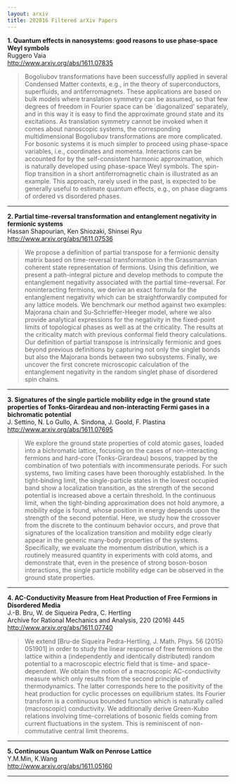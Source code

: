 ```yaml
---
layout: arxiv
title: 202016 Filtered arXiv Papers
---
```


**1.    Quantum effects in nanosystems: good reasons to use phase-space Weyl symbols**  
Ruggero Vaia  
http://www.arxiv.org/abs/1611.07835  
<blockquote>
<p>
Bogoliubov transformations have been successfully applied in several Condensed Matter contexts, e.g., in the theory of superconductors, superfluids, and antiferromagnets. These applications are based on bulk models where translation symmetry can be assumed, so that few degrees of freedom in Fourier space can be `diagonalized' separately, and in this way it is easy to find the approximate ground state and its excitations. As translation symmetry cannot be invoked when it comes about nanoscopic systems, the corresponding multidimensional Bogoliubov transformations are more complicated. For bosonic systems it is much simpler to proceed using phase-space variables, i.e., coordinates and momenta. Interactions can be accounted for by the self-consistent harmonic approximation, which is naturally developed using phase-space Weyl symbols. The spin-flop transition in a short antiferromagnetic chain is illustrated as an example. This approach, rarely used in the past, is expected to be generally useful to estimate quantum effects, e.g., on phase diagrams of ordered vs disordered phases.
</p>
</blockquote>

------

**2.    Partial time-reversal transformation and entanglement negativity in fermionic systems**  
Hassan Shapourian, Ken Shiozaki, Shinsei Ryu  
http://www.arxiv.org/abs/1611.07536  
<blockquote>
<p>
We propose a definition of partial transpose for a fermionic density matrix based on time-reversal transformation in the Grassmannian coherent state representation of fermions. Using this definition, we present a path-integral picture and develop methods to compute the entanglement negativity associated with the partial time-reversal. For noninteracting fermions, we derive an exact formula for the entanglement negativity which can be straightforwardly computed for any lattice models. We benchmark our method against two examples: Majorana chain and Su-Schrieffer-Heeger model, where we also provide analytical expressions for the negativity in the fixed-point limits of topological phases as well as at the criticality. The results at the criticality match with previous conformal field theory calculations. Our definition of partial transpose is intrinsically fermionic and goes beyond previous definitions by capturing not only the singlet bonds but also the Majorana bonds between two subsystems. Finally, we uncover the first concrete microscopic calculation of the entanglement negativity in the random singlet phase of disordered spin chains.
</p>
</blockquote>

------

**3.    Signatures of the single particle mobility edge in the ground state properties of Tonks-Girardeau and non-interacting Fermi gases in a bichromatic potential**  
J. Settino, N. Lo Gullo, A. Sindona, J. Goold, F. Plastina  
http://www.arxiv.org/abs/1611.07695  
<blockquote>
<p>
We explore the ground state properties of cold atomic gases, loaded into a bichromatic lattice, focusing on the cases of non-interacting fermions and hard-core (Tonks-Girardeau) bosons, trapped by the combination of two potentials with incommensurate periods. For such systems, two limiting cases have been thoroughly established. In the tight-binding limit, the single-particle states in the lowest occupied band show a localization transition, as the strength of the second potential is increased above a certain threshold. In the continuous limit, when the tight-binding approximation does not hold anymore, a mobility edge is found, whose position in energy depends upon the strength of the second potential. Here, we study how the crossover from the discrete to the continuum behavior occurs, and prove that signatures of the localization transition and mobility edge clearly appear in the generic many-body properties of the systems. Specifically, we evaluate the momentum distribution, which is a routinely measured quantity in experiments with cold atoms, and demonstrate that, even in the presence of strong boson-boson interactions, the single particle mobility edge can be observed in the ground state properties.
</p>
</blockquote>

------

**4.    AC-Conductivity Measure from Heat Production of Free Fermions in Disordered Media**  
J.-B. Bru, W. de Siqueira Pedra, C. Hertling  
Archive for Rational Mechanics and Analysis, 220 (2016) 445  
http://www.arxiv.org/abs/1611.07740  
<blockquote>
<p>
We extend [Bru-de Siqueira Pedra-Hertling, J. Math. Phys. 56 (2015) 051901] in order to study the linear response of free fermions on the lattice within a (independently and identically distributed) random potential to a macroscopic electric field that is time- and space-dependent. We obtain the notion of a macroscopic AC-conductivity measure which only results from the second principle of thermodynamics. The latter corresponds here to the positivity of the heat production for cyclic processes on equilibrium states. Its Fourier transform is a continuous bounded function which is naturally called (macroscopic) conductivity. We additionally derive Green-Kubo relations involving time-correlations of bosonic fields coming from current fluctuations in the system. This is reminiscent of non-commutative central limit theorems.
</p>
</blockquote>

------

**5.    Continuous Quantum Walk on Penrose Lattice**  
Y.M.Min, K.Wang  
http://www.arxiv.org/abs/1611.05160  
<blockquote>
<p>

</p>
</blockquote>

------

